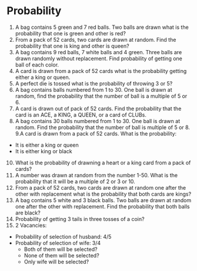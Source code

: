 # Probability
1. A bag contains 5 green and 7 red balls. Two balls are drawn what is the probability that one is green and other is red?
2. From a pack of 52 cards, two cards are drawn at random. Find the probability that one is king and other is queen?
3. A bag contains 9 red balls, 7 white balls and 4 green. Three balls are drawn randomly without replacement. Find probability of getting one ball of each color.
4. A card is drawn from a pack of 52 cards what is the probability getting either a king or queen.
5. A perfect die is tossed what is the probability of throwing 3 or 5?
6. A bag contains balls numbered from 1 to 30. One ball is drawn at random, find the probability that the number of ball is a multiple of 5 or 6.
7. A card is drawn out of pack of 52 cards. Find the probability that the card is an ACE, a KING, a QUEEN, or a card of CLUBs.
8. A bag contains 30 balls numbered from 1 to 30. One ball is drawn at random. Find the probability that the number of ball is multiple of 5 or 8. 
9.A card is drawn from a pack of 52 cards. What is the probability:
  - It is either a king or queen
  - It is either king or black
10. What is the probability of drawning a heart or a king card from a pack of cards?
11. A number was drawn at random from the number 1-50. What is the probability that it will be a multiple of 2 or 3 or 10.
12. From a pack of 52 cards, two cards are drawn at random one after the other with replacement what is the probability that both cards are kings?
13. A bag contains 5 white and 3 black balls. Two balls are drawn at random one after the other with replacement. Find the probability that both balls are black?
14. Probability of getting 3 tails in three tosses of a coin?
15. 2 Vacancies: 
  - Probability of selection of husband: 4/5
  - Probability of selection of wife: 3/4
    - Both of them will be selected?
    - None of them will be selected?
    - Only wife will be selected?
